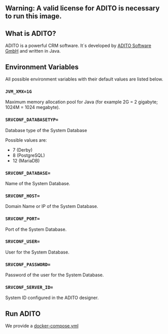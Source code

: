 ## Warning: A valid license for ADITO is necessary to run this image.



## What is ADITO?

ADITO is a powerful CRM software. It´s developed by [ADITO Software GmbH](https://www.adito.de) and written in Java.



## Environment Variables

All possible environment variables with their default values are listed below.


### `JVM_XMX=1G`

Maximum memory allocation pool for Java (for example 2G = 2 gigabyte; 1024M = 1024 megabyte).


### `SRVCONF_DATABASETYP=`

Database type of the System Database

Possible values are:
- 7 (Derby)
- 8 (PostgreSQL)
- 12 (MariaDB)


### `SRVCONF_DATABASE=`

Name of the System Database.


### `SRVCONF_HOST=`

Domain Name or IP of the System Database.


### `SRVCONF_PORT=`

Port of the System Database.


### `SRVCONF_USER=`

User for the System Database.


### `SRVCONF_PASSWORD=`

Password of the user for the System Database.


### `SRVCONF_SERVER_ID=`

System ID configured in the ADITO designer.



## Run ADITO 

We provide a [docker-compose.yml](https://raw.githubusercontent.com/aditosoftware/docker-adito/master/docker-compose.yml)
